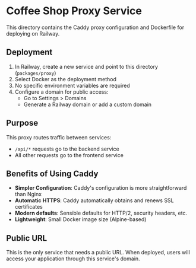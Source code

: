 # Coffee Shop Proxy Service

This directory contains the Caddy proxy configuration and Dockerfile for deploying on Railway.

## Deployment

1. In Railway, create a new service and point to this directory (`packages/proxy`)
2. Select Docker as the deployment method
3. No specific environment variables are required
4. Configure a domain for public access:
   - Go to Settings > Domains
   - Generate a Railway domain or add a custom domain

## Purpose

This proxy routes traffic between services:
- `/api/*` requests go to the backend service
- All other requests go to the frontend service

## Benefits of Using Caddy

- **Simpler Configuration**: Caddy's configuration is more straightforward than Nginx
- **Automatic HTTPS**: Caddy automatically obtains and renews SSL certificates
- **Modern defaults**: Sensible defaults for HTTP/2, security headers, etc.
- **Lightweight**: Small Docker image size (Alpine-based)

## Public URL

This is the only service that needs a public URL. When deployed, users will access your application through this service's domain. 